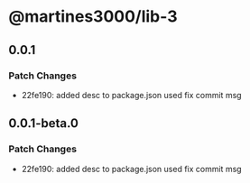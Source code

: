 # @martines3000/lib-3

## 0.0.1

### Patch Changes

- 22fe190: added desc to package.json used fix commit msg

## 0.0.1-beta.0

### Patch Changes

- 22fe190: added desc to package.json used fix commit msg
